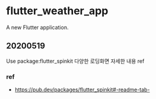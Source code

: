 # flutter_weather_app

A new Flutter application.

## 20200519

Use package:flutter_spinkit 다양한 로딩화면 자세한 내용 ref

### ref

- https://pub.dev/packages/flutter_spinkit#-readme-tab-

